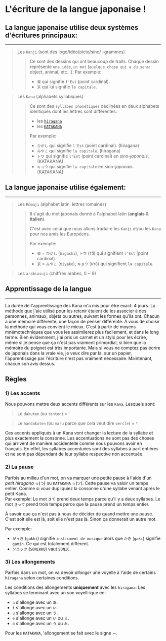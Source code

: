 # L'écriture de la langue japonaise !

## La langue japonaise utilise deux systèmes d'écritures principaux:

---

> Les `Kanji` (sont des logo/idéo/picto/sino/ -grammes)
>
> > Ce sont des dessins qui ont beaucoup de traits. Chaque dessin représente
> > `une idée`, `un mot` (`quelque chose qui a du sens`: object, animal, etc...).
> > Par exemple:
> > - `東` qui signifie `l'Est` (point cardinal).
> > - `京` qui lui signifie `la capitale`.
>


> Les `Kana` (alphabets syllabiques)
>
> > Ce sont des `syllabes phonétiques` déclinées en deux alphabets identiques 
> > dont les lettres sont différentes:
> > - les [`hiragana`](./ひらがな.md)
> > - les [`KATAKANA`](./カタカナ.md)
> >
> > Par exemple:
> >   - `ひがし` qui signifie `l'Est` (point cardinal). (hiragana)
> >   - `みやこ` qui signifie `la capitale`. (hiragana)
> >   - `トウ` qui signifie `l'Est` (point cardinal) en _sino-japonais_. (KATAKANA)
> >   - `キョウ` qui signifie `la capitale` en _sino-japonais_. (KATAKANA)
> 

## La langue japonaise utilise également:

---

> Les `Rōmaji` (alphabet latin, lettres romaines)
>
> > Il s'agit du mot japonais donné à l'alphabet latin (__anglais__ & __italien__).
> > 
> > C'est avec celui que nous allons traduire les `Kanji` et/ou les `Kana` pour 
> > nos amis les Européens.
> >
> > Par exemple:
> > - `東` = `ひがし` (`higashi`), `トウ`   (`TŌ`) qui signifient `l'Est` (point cardinal).
> > - `京` = `みやこ` (`miyako`),  `キョウ` (`KYŌ`) qui signifient  `la capitale`.
>

> Les `arabiasuji` (chiffres arabes, 0 ~ 9)

## Apprentissage de la langue

---

La durée de l'apprentissage des Kana m'a mis pour être exact: 4 jours. 
La méthode que j'aie utilisé pour les retenir étaient de les associer à des
personnes, animaux, objets ou autres, suivant les formes qu'ils ont.
Chacun a une mémoire différente, une façon de penser différente.
À vous de choisir la méthode qui vous convient le mieux. C'est à partir de
moyens mnémotechniques que vous les assimilerez plus facilement, et dans le
long terme. Bien évidemment, j'ai pris un carnet et un stylo pour les écrire,
même si je pense que ça n'est pas vraiment primordial, si bien que la mémoire 
du poignet est très importante. Mais si vous ne comptez pas écrire de japonais
dans la vraie vie, je veux dire par là, sur un papier, l'apprentissage par
l'écriture n'est pas vraiment nécessaire. Maintenant, chacun son avis dessus.

## Règles

### 1) Les accents

Nous pouvons mettre deux accents différents sur les `Kana`. Lesquels sont:

> Le `dakuten` (ou `tenten`) = `゛`

> Le `handakuten` (ou `maru` parce que cela veut dire `cercle`) = `°`

Ces accents appliqués à un Kana vont changer la lecture de la syllabe et plus
exactement la consonne. Les accentuations ne sont pas des choses qui arrivent de
manière accidentelle comme nous pouvons avoir en français. En effet, les
syllabes accentuées sont des syllabes à part entières et ne sont pas dépendant
de leur syllabe respective non accentuée.

### 2) La pause

Parfois au milieu d'un mot, on va marquer une petite pause à l'aide d'un _petit
hiragana_ `っ`(`つ`) ou `KATAKANA` `ッ`(`ツ`). Cette pause va valoir un temps
entier. Comme si vous dupliquiez la consonne d'une syllabe venant après le
petit Kana. \
Par exemple: Le mot `きて` prend deux temps parce qu'il y a deux syllabes.
Le mot `きって` prend trois temps parce que la pause prend un temps entier.

À savoir que ça n'est pas à nous de décider de quand mettre une pause.
C'est soit elle est là, soit elle n'est pas là. Sinon ça donnerait un autre mot.

Par exemple:

- `がっき` (`gakki`) signifie `instrument de musique` alors que `かき` (`gaki`)
  signifie `gamin`. Ce qui est totalement différent.
- `ソニック` (`SONIKKU`) vaut `SONIC`.

### 3) Les allongements

Parfois dans un mot, on va devoir _allonger_ une voyelle à l'aide de certains
`hiragana` selon certaines conditions.

Les conditions des allongements **uniquement** avec les `hiragana`:
Les syllabes se terminant avec un son voyell-ique en:
- `a` s'allonge avec un         `あ`.
- `i` s'allonge avec un         `い`.
- `u` s'allonge avec un         `う`.
- `e` s'allonge avec un `い` ou `え`.
- `o` s'allonge avec un `う` ou `お`.

Pour les `KATAKANA`, 'allongement se fait avec le signe `ー`.
